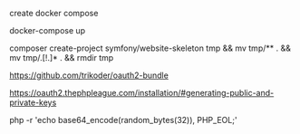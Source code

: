 create docker compose


docker-compose up


composer create-project symfony/website-skeleton tmp && mv tmp/** . &&  mv tmp/.[!.]* . && rmdir tmp




https://github.com/trikoder/oauth2-bundle




https://oauth2.thephpleague.com/installation/#generating-public-and-private-keys

 php -r 'echo base64_encode(random_bytes(32)), PHP_EOL;'